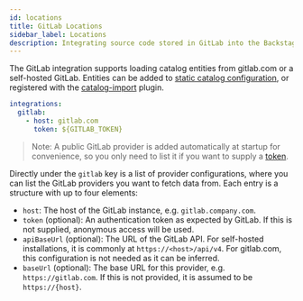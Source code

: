 ```yaml
---
id: locations
title: GitLab Locations
sidebar_label: Locations
description: Integrating source code stored in GitLab into the Backstage catalog
---
```


The GitLab integration supports loading catalog entities from gitlab.com or a
self-hosted GitLab. Entities can be added to
[static catalog configuration](../../features/software-catalog/configuration.md),
or registered with the
[catalog-import](https://github.com/backstage/backstage/tree/master/plugins/catalog-import)
plugin.

```yaml
integrations:
  gitlab:
    - host: gitlab.com
      token: ${GITLAB_TOKEN}
```

> Note: A public GitLab provider is added automatically at startup for
> convenience, so you only need to list it if you want to supply a
> [token](https://docs.gitlab.com/ee/user/profile/personal_access_tokens.html).

Directly under the `gitlab` key is a list of provider configurations, where you
can list the GitLab providers you want to fetch data from. Each entry is a
structure with up to four elements:

- `host`: The host of the GitLab instance, e.g. `gitlab.company.com`.
- `token` (optional): An authentication token as expected by GitLab. If this is
  not supplied, anonymous access will be used.
- `apiBaseUrl` (optional): The URL of the GitLab API. For self-hosted
  installations, it is commonly at `https://<host>/api/v4`. For gitlab.com, this
  configuration is not needed as it can be inferred.
- `baseUrl` (optional): The base URL for this provider, e.g.
  `https://gitlab.com`. If this is not provided, it is assumed to be
  `https://{host}`.
